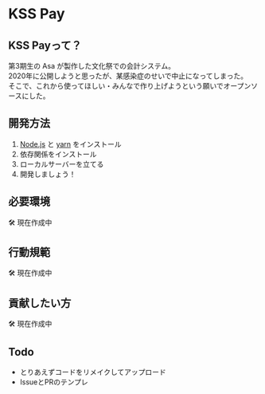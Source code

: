 # KSS Pay

## KSS Payって？
第3期生の Asa が製作した文化祭での会計システム。<br>
2020年に公開しようと思ったが、某感染症のせいで中止になってしまった。<br>
そこで、これから使ってほしい・みんなで作り上げようという願いでオープンソースにした。

## 開発方法
1. [Node.js](https://nodejs.org/ja/) と [yarn](https://classic.yarnpkg.com/ja/) をインストール
2. 依存関係をインストール
3. ローカルサーバーを立てる
4. 開発しましょう！

## 必要環境
🛠 現在作成中

## 行動規範
🛠 現在作成中

## 貢献したい方
🛠 現在作成中

## Todo
 - とりあえずコードをリメイクしてアップロード
 - IssueとPRのテンプレ